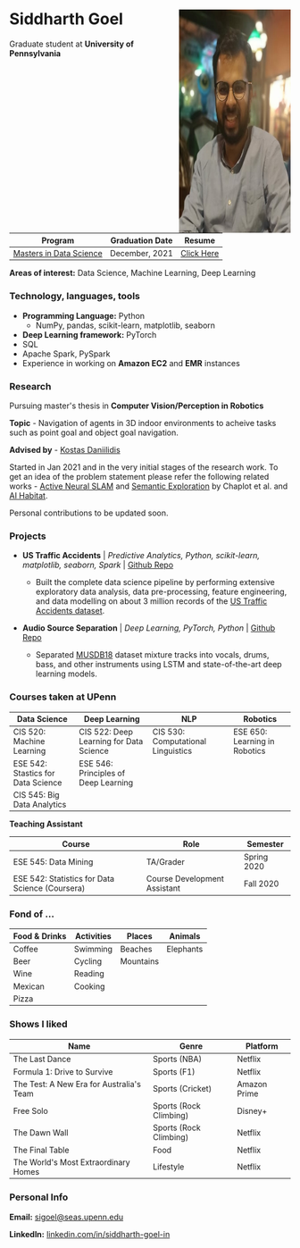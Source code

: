 # Siddharth Goel <img align="right" src="my_pic_git.jpg" width="200" height="400">

Graduate student at **University of Pennsylvania** 

Program | Graduation Date | Resume
--- | --- | ---
[Masters in Data Science](https://dats.seas.upenn.edu/) | December, 2021 | [Click Here](https://github.com/LaughBuddha/LaughBuddha.github.io/blob/master/SiddhathGoel_UPenn_Summer2021.pdf)

**Areas of interest:** Data Science, Machine Learning, Deep Learning

### Technology, languages, tools
* **Programming Language:** Python
   - NumPy, pandas, scikit-learn, matplotlib, seaborn
* **Deep Learning framework:** PyTorch   
* SQL
* Apache Spark, PySpark
* Experience in working on **Amazon EC2** and **EMR** instances

### Research
Pursuing master's thesis in **Computer Vision/Perception in Robotics**

**Topic** - Navigation of agents in 3D indoor environments to acheive tasks such as point goal and object goal navigation.

**Advised by** - [Kostas Daniilidis](https://www.cis.upenn.edu/~kostas/)

Started in Jan 2021 and in the very initial stages of the research work. To get an idea of the problem statement please refer the following related works - [Active Neural SLAM](https://www.cs.cmu.edu/~dchaplot/projects/neural-slam.html) and [Semantic Exploration](https://www.cs.cmu.edu/~dchaplot/projects/semantic-exploration.html) by Chaplot et al. and [AI Habitat](https://aihabitat.org/).

Personal contributions to be updated soon.

### Projects
* **US Traffic Accidents** | *Predictive Analytics, Python, scikit-learn, matplotlib, seaborn, Spark* | [Github Repo](https://github.com/LaughBuddha/Predictive-Analytics/blob/master/US_Traffic_Accidents.ipynb)
  - Built the complete data science pipeline by performing extensive exploratory data analysis, data pre-processing, feature engineering, and data modelling on about 3 million records of the [US Traffic Accidents dataset](https://smoosavi.org/datasets/us_accidents).

* **Audio Source Separation** | *Deep Learning, PyTorch, Python* | [Github Repo](https://github.com/LaughBuddha/Audio-Source-Separation)
  - Separated [MUSDB18](https://sigsep.github.io/datasets/musdb.html#musdb18-compressed-stems) dataset mixture tracks into vocals, drums, bass, and other instruments using LSTM and state-of-the-art deep learning models.
   
### Courses taken at UPenn

Data Science | Deep Learning | NLP | Robotics
--- | --- | --- | ---
CIS 520: Machine Learning | CIS 522: Deep Learning for Data Science | CIS 530: Computational Linguistics | ESE 650: Learning in Robotics
ESE 542: Stastics for Data Science | ESE 546: Principles of Deep Learning |  |
CIS 545: Big Data Analytics |  |  |

**Teaching Assistant**

Course | Role | Semester
--- | --- | ---
ESE 545: Data Mining | TA/Grader | Spring 2020
ESE 542: Statistics for Data Science (Coursera) | Course Development Assistant | Fall 2020

### Fond of ...

Food & Drinks | Activities | Places | Animals 
--- | --- | --- | ---
Coffee | Swimming | Beaches | Elephants
Beer | Cycling | Mountains |
Wine | Reading |  |
Mexican | Cooking |  |
Pizza |  |  |

### Shows I liked

 Name | Genre | Platform
 ---- | ----- | --------
 The Last Dance | Sports (NBA) | Netflix
 Formula 1: Drive to Survive | Sports (F1) | Netflix
 The Test: A New Era for Australia's Team | Sports (Cricket) | Amazon Prime
 Free Solo | Sports (Rock Climbing) | Disney+
 The Dawn Wall | Sports (Rock Climbing) | Netflix
 The Final Table | Food | Netflix
 The World's Most Extraordinary Homes | Lifestyle | Netflix


### Personal Info

**Email:** [sigoel@seas.upenn.edu](mailto:sigoel@seas.upenn.edu)

**LinkedIn:** [linkedin.com/in/siddharth-goel-in](https://www.linkedin.com/in/siddharth-goel-in)
